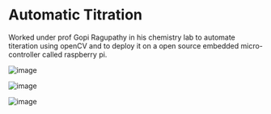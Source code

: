 # Automatic Titration

Worked under prof Gopi Ragupathy in his chemistry lab to automate titeration using openCV and to deploy it on a open source embedded micro-controller called raspberry pi.

![image](https://github.com/s0um0r0y/Automatic_Titration/assets/75070782/57b09059-affc-4b2e-a11d-6085ec70e2a7)

![image](https://github.com/s0um0r0y/Automatic_Titration/assets/75070782/83245ff3-c859-489a-89be-4504ef524b74)

![image](https://github.com/s0um0r0y/Automatic_Titration/assets/75070782/de5468a3-96a7-46fa-826c-6d819425ff8f)
